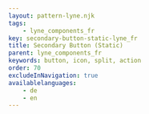 ```yaml
---
layout: pattern-lyne.njk
tags: 
    - lyne_components_fr
key: secondary-button-static-lyne_fr
title: Secondary Button (Static)
parent: lyne_components_fr
keywords: button, icon, split, action
order: 70
excludeInNavigation: true
availablelanguages: 
    - de
    - en
---
```

